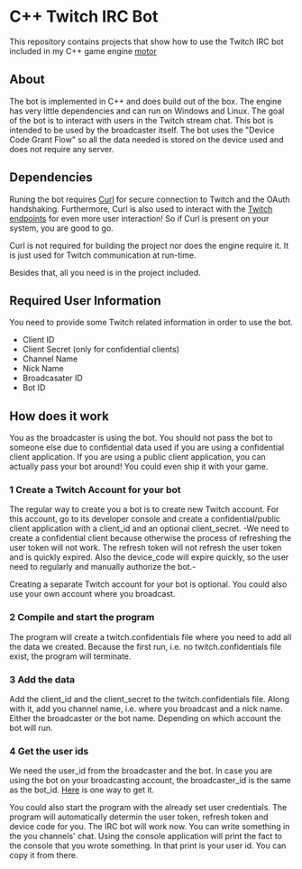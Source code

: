 # C++ Twitch IRC Bot
This repository contains projects that show how to use the Twitch IRC bot included in my C++ game engine [motor](https://github.com/aconstlink/motor)

## About
The bot is implemented in C++ and does build out of the box. The engine has very little dependencies and can run on Windows and Linux. The goal of the bot is to interact with users in the Twitch stream chat. This bot is intended to be used by the broadcaster itself. The bot uses the "Device Code Grant Flow" so all the data needed is stored on the device used and does not require any server.

## Dependencies
Runing the bot requires [Curl](https://curl.se/) for secure connection to Twitch and the OAuth handshaking. Furthermore, Curl is also used to interact with the [Twitch endpoints](https://dev.twitch.tv/docs/api/reference/) for even more user interaction! So if Curl is present on your system, you are good to go. 

Curl is not required for building the project nor does the engine require it. It is just used for Twitch communication at run-time.

Besides that, all you need is in the project included.

## Required User Information
You need to provide some Twitch related information in order to use the bot. 
- Client ID
- Client Secret (only for confidential clients)
- Channel Name
- Nick Name
- Broadcasater ID
- Bot ID
  
## How does it work
You as the broadcaster is using the bot. You should not pass the bot to someone else due to confidential data used if you are using a confidential client application. If you are using a public client application, you can actually pass your bot around! You could even ship it with your game.

### 1 Create a Twitch Account for your bot
The regular way to create you a bot is to create new Twitch account. For this account, go to its developer console and create a confidential/public client application with a client_id and an optional client_secret. -We need to create a confidential client because otherwise the process of refreshing the user token will not work. The refresh token will not refresh the user token and is quickly expired. Also the device_code will expire quickly, so the user need to regularly and manually authorize the bot.-

Creating a separate Twitch account for your bot is optional. You could also use your own account where you broadcast.

### 2 Compile and start the program
The program will create a twitch.confidentials file where you need to add all the data we created. Because the first run, i.e. no twitch.confidentials file exist, the program will terminate.

### 3 Add the data
Add the client_id and the client_secret to the twitch.confidentials file. Along with it, add you channel name, i.e. where you broadcast and a nick name. Either the broadcaster or the bot name. Depending on which account the bot will run.

### 4 Get the user ids
We need the user_id from the broadcaster and the bot. In case you are using the bot on your broadcasting account, the broadcaster_id is the same as the bot_id. 
[Here](https://discuss.dev.twitch.com/t/broadcaster-id-how-get/42682) is one way to get it. 

You could also start the program with the already set user credentials. The program will automatically determin the user token, refresh token and device code for you. The IRC bot will work now. You can write something in the you channels' chat. Using the console application will print the fact to the console that you wrote something. In that print is your user id. You can copy it from there.



